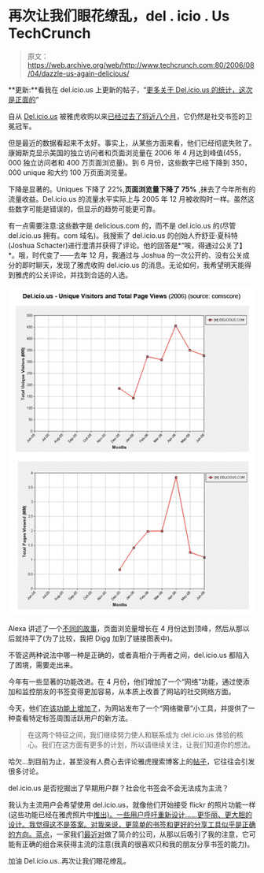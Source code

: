 # 再次让我们眼花缭乱，del . icio . Us TechCrunch

> 原文：<https://web.archive.org/web/http://www.techcrunch.com:80/2006/08/04/dazzle-us-again-delicious/>

**更新:**看我在 del.icio.us 上更新的帖子，“[更多关于 Del.icio.us 的统计，这次是正面的](https://web.archive.org/web/20230213025703/https://techcrunch.com/2006/08/04/more-stats-on-delicious-this-time-positive/)”

 [](https://web.archive.org/web/20230213025703/http://del.icio.us/) 自从 [Del.icio.us](https://web.archive.org/web/20230213025703/http://del.icio.us/) 被雅虎收购以来[已经过去了将近八个月](https://web.archive.org/web/20230213025703/https://techcrunch.com/2005/12/09/yahoo-acquires-delicious/)，它仍然是社交书签的卫冕冠军。

但是最近的数据看起来不太好。事实上，从某些方面来看，他们已经彻底失败了。康姆斯克显示美国的独立访问者和页面浏览量在 2006 年 4 月达到峰值(455，000 独立访问者和 400 万页面浏览量)。到 6 月份，这些数字已经下降到 350，000 unique 和大约 100 万页面浏览量。

下降是显著的。Uniques 下降了 22%,**页面浏览量下降了 75%** ,抹去了今年所有的流量收益。Del.icio.us 的流量水平实际上与 2005 年 12 月被收购时一样。虽然这些数字可能是错误的，但显示的趋势可能更可靠。

有一点需要注意:这些数字是 delicious.com 的，而不是 del.icio.us 的(尽管 del.icio.us 拥有。com 域名)。我搜索了 del.icio.us 的创始人乔舒亚·夏科特(Joshua Schacter)进行澄清并获得了评论。他的回答是*“唉，得通过公关了】*。哦，时代变了——去年 12 月，我通过与 Joshua 的一次公开的、没有公关成分的即时聊天，发现了雅虎收购 del.icio.us 的消息。无论如何，我希望明天能得到雅虎的公关评论，并找到合适的人选。

![](img/b924c9cbb90bde26c3be91fae2cea68e.png)

Alexa 讲述了一个[不同的故事](https://web.archive.org/web/20230213025703/http://www.alexaholic.com/del.icio.us+digg.com?y=p&r=6m&z=6)，页面浏览量增长在 4 月份达到顶峰，然后从那以后就持平了(为了比较，我把 Digg 加到了链接图表中)。

不管这两种说法中哪一种是正确的，或者真相介于两者之间，del.icio.us 都陷入了困境，需要走出来。

今年有一些显著的功能改进。在 4 月份，他们增加了一个“网络”功能，通过使添加和监控朋友的书签变得更加容易，从本质上改善了网站的社交网络方面。

今天，他们[在该功能上增加了](https://web.archive.org/web/20230213025703/http://www.ysearchblog.com/archives/000337.html)，为网站发布了一个“网络徽章”小工具，并提供了一种查看特定标签周围活跃用户的新方法。

> 在这两个特征之间，我们继续努力使人和联系成为 del.icio.us 体验的核心。我们在这方面有更多的计划，所以请继续关注，让我们知道你的想法。

哈欠…到目前为止，甚至没有人费心去评论雅虎搜索博客上的[帖子](https://web.archive.org/web/20230213025703/http://www.ysearchblog.com/archives/000337.html)，它往往会引发很多讨论。

del.icio.us 是否挖掘出了早期用户群？社会化书签会不会无法成为主流？

我认为主流用户会希望使用 del.icio.us，就像他们开始接受 flickr 的照片功能一样(这些功能已经在雅虎照片中[推出)。一些用户呼吁重新设计……更华丽、更大胆的设计。我觉得这不是答案。对我来说，更简单的书签和更好的分享工具似乎是正确的方向。](https://web.archive.org/web/20230213025703/https://techcrunch.com/2006/06/07/yahoo-photos-beta-launches-today/)[蓝点](https://web.archive.org/web/20230213025703/http://www.bluedot.us/)，一家我们[最近对](https://web.archive.org/web/20230213025703/https://techcrunch.com/2006/07/06/blue-dot-is-not-just-another-social-bookmarking-system/)做了简介的公司，从那以后吸引了我的注意，它可能有正确的组合来获得主流的注意(我真的很喜欢只和我的朋友分享书签的能力)。

加油 Del.icio.us..再次让我们眼花缭乱。
